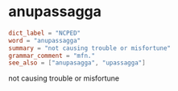 # anupassagga

``` toml
dict_label = "NCPED"
word = "anupassagga"
summary = "not causing trouble or misfortune"
grammar_comment = "mfn."
see_also = ["anupasagga", "upassagga"]
```

not causing trouble or misfortune

